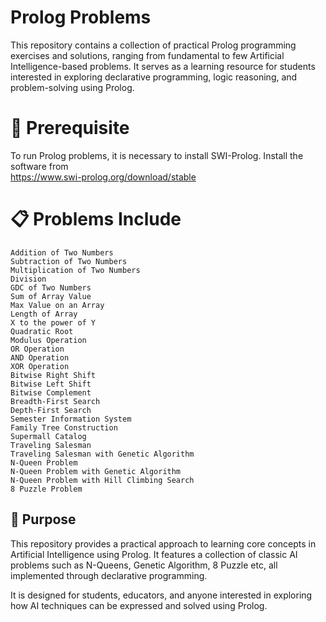 # Prolog Problems
This repository contains a collection of practical Prolog programming exercises and solutions, ranging from fundamental to few Artificial Intelligence-based problems. It serves as a learning resource for students interested in exploring declarative programming, logic reasoning, and problem-solving using Prolog.



# 🔧 Prerequisite
To run Prolog problems, it is necessary to install SWI-Prolog. Install the software from    
       https://www.swi-prolog.org/download/stable


# 📋 Problems Include


    Addition of Two Numbers
    Subtraction of Two Numbers
    Multiplication of Two Numbers
    Division
    GDC of Two Numbers
    Sum of Array Value
    Max Value on an Array
    Length of Array
    X to the power of Y
    Quadratic Root
    Modulus Operation
    OR Operation
    AND Operation
    XOR Operation
    Bitwise Right Shift
    Bitwise Left Shift
    Bitwise Complement
    Breadth-First Search
    Depth-First Search
    Semester Information System
    Family Tree Construction
    Supermall Catalog
    Traveling Salesman
    Traveling Salesman with Genetic Algorithm
    N-Queen Problem
    N-Queen Problem with Genetic Algorithm
    N-Queen Problem with Hill Climbing Search
    8 Puzzle Problem


## 🎯 Purpose
This repository provides a practical approach to learning core concepts in Artificial Intelligence using Prolog. It features a collection of classic AI problems such as N-Queens, Genetic Algorithm, 8 Puzzle etc, all implemented through declarative programming. 

It is designed for students, educators, and anyone interested in exploring how AI techniques can be expressed and solved using Prolog.



    
    
    
